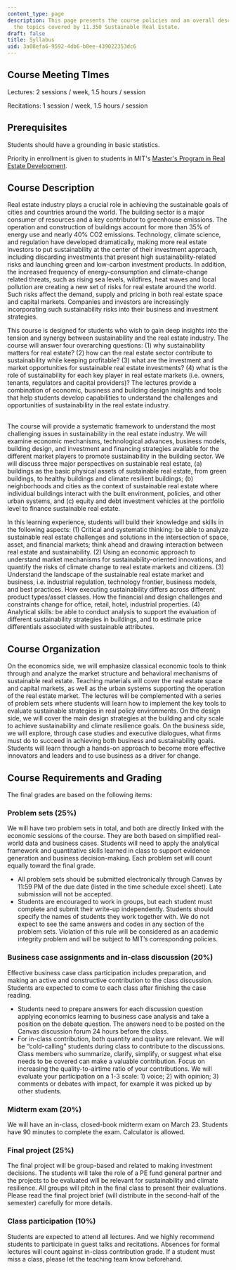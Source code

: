 ```yaml
---
content_type: page
description: This page presents the course policies and an overall description of
  the topics covered by 11.350 Sustainable Real Estate.
draft: false
title: Syllabus
uid: 3a08efa6-9592-4db6-b8ee-439022353dc6
---
```

## Course Meeting TImes

Lectures: 2 sessions / week, 1.5 hours / session

Recitations: 1 session / week, 1.5 hours / session

## Prerequisites

Students should have a grounding in basic statistics. 

Priority in enrollment is given to students in MIT's [Master's Program in Real Estate Development](https://cre.mit.edu/education/masters-program/).

## Course Description 

Real estate industry plays a crucial role in achieving the sustainable goals of cities and countries around the world. The building sector is a major consumer of resources and a key contributor to greenhouse emissions. The operation and construction of buildings account for more than 35% of energy use and nearly 40% CO2 emissions. Technology, climate science, and regulation have developed dramatically, making more real estate investors to put sustainability at the center of their investment approach, including discarding investments that present high sustainability-related risks and launching green and low-carbon investment products. In addition, the increased frequency of energy-consumption and climate-change related threats, such as rising sea levels, wildfires, heat waves and local pollution are creating a new set of risks for real estate around the world. Such risks affect the demand, supply and pricing in both real estate space and capital markets. Companies and investors are increasingly incorporating such sustainability risks into their business and investment strategies. 

This course is designed for students who wish to gain deep insights into the tension and synergy between sustainability and the real estate industry. The course will answer four overarching questions: (1) why sustainability matters for real estate? (2) how can the real estate sector contribute to sustainability while keeping profitable? (3) what are the investment and market opportunities for sustainable real estate investments? (4) what is the role of sustainability for each key player in real estate markets (i.e. owners, tenants, regulators and capital providers)? The lectures provide a combination of economic, business and building design insights and tools that help students develop capabilities to understand the challenges and opportunities of sustainability in the real estate industry.     
 

The course will provide a systematic framework to understand the most challenging issues in sustainability in the real estate industry. We will examine economic mechanisms, technological advances, business models, building design, and investment and financing strategies available for the different market players to promote sustainability in the building sector. We will discuss three major perspectives on sustainable real estate, (a) buildings as the basic physical assets of sustainable real estate, from green buildings, to healthy buildings and climate resilient buildings; (b) neighborhoods and cities as the context of sustainable real estate where individual buildings interact with the built environment, policies, and other urban systems, and (c) equity and debt investment vehicles at the portfolio level to finance sustainable real estate. 

In this learning experience, students will build their knowledge and skills in the following aspects: (1) Critical and systematic thinking: be able to analyze sustainable real estate challenges and solutions in the intersection of space, asset, and financial markets; think ahead and drawing interaction between real estate and sustainability. (2) Using an economic approach to understand market mechanisms for sustainability-oriented innovations, and quantify the risks of climate change to real estate markets and citizens. (3) Understand the landscape of the sustainable real estate market and business, i.e. industrial regulation, technology frontier, business models, and best practices. How executing sustainability differs across different product types/asset classes. How the financial and design challenges and constraints change for office, retail, hotel, industrial properties. (4) Analytical skills: be able to conduct analysis to support the evaluation of different sustainability strategies in buildings, and to estimate price differentials associated with sustainable attributes. 

## Course Organization 

On the economics side, we will emphasize classical economic tools to think through and analyze the market structure and behavioral mechanisms of sustainable real estate. Teaching materials will cover the real estate space and capital markets, as well as the urban systems supporting the operation of the real estate market. The lectures will be complemented with a series of problem sets where students will learn how to implement the key tools to evaluate sustainable strategies in real policy environments. On the design side, we will cover the main design strategies at the building and city scale to achieve sustainability and climate resilience goals. On the business side, we will explore, through case studies and executive dialogues, what firms must do to succeed in achieving both business and sustainability goals. Students will learn through a hands-on approach to become more effective innovators and leaders and to use business as a driver for change. 

## Course Requirements and Grading 

The final grades are based on the following items: 

### Problem sets (25%)

We will have two problem sets in total, and both are directly linked with the economic sessions of the course. They are both based on simplified real-world data and business cases. Students will need to apply the analytical framework and quantitative skills learned in class to support evidence generation and business decision-making. Each problem set will count equally toward the final grade. 

- All problem sets should be submitted electronically through Canvas by 11:59 PM of the due date (listed in the time schedule excel sheet). Late submission will not be accepted. 
- Students are encouraged to work in groups, but each student must complete and submit their write-up independently. Students should specify the names of students they work together with. We do not expect to see the same answers and codes in any section of the problem sets. Violation of this rule will be considered as an academic integrity problem and will be subject to MIT’s corresponding policies. 

### Business case assignments and in-class discussion (20%)

Effective business case class participation includes preparation, and making an active and constructive contribution to the class discussion. Students are expected to come to each class after finishing the case reading.

- Students need to prepare answers for each discussion question applying economics learning to business case analysis and take a position on the debate question. The answers need to be posted on the Canvas discussion forum 24 hours before the class. 
- For in-class contribution, both quantity and quality are relevant. We will be “cold-calling” students during class to contribute to the discussions. Class members who summarize, clarify, simplify, or suggest what else needs to be covered can make a valuable contribution. Focus on increasing the quality-to-airtime ratio of your contributions. We will evaluate your participation on a 1-3 scale: 1) voice; 2) with opinion; 3) comments or debates with impact, for example it was picked up by other students.

### Midterm exam (20%)

We will have an in-class, closed-book midterm exam on March 23. Students have 90 minutes to complete the exam. Calculator is allowed. 

### Final project (25%)

The final project will be group-based and related to making investment decisions. The students will take the role of a PE fund general partner and the projects to be evaluated will be relevant for sustainability and climate resilience. All groups will pitch in the final class to present their evaluations. Please read the final project brief (will distribute in the second-half of the semester) carefully for more details. 

### Class participation (10%)

Students are expected to attend all lectures. And we highly recommend students to participate in guest talks and recitations. Absences for formal lectures will count against in-class contribution grade. If a student must miss a class, please let the teaching team know beforehand.